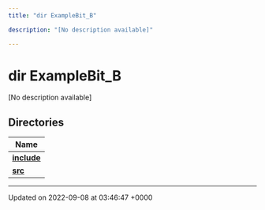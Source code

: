 ```yaml
---
title: "dir ExampleBit_B"

description: "[No description available]"

---
```


# dir ExampleBit_B

[No description available]

## Directories

| Name           |
| -------------- |
| **[include](/documentation/code/files/dir_cbbdbdf9aefb4582e2c4f2d564409c57/#dir-include)**  |
| **[src](/documentation/code/files/dir_cd4c5ebdff734ede42b49defb3407e07/#dir-src)**  |






-------------------------------

Updated on 2022-09-08 at 03:46:47 +0000
